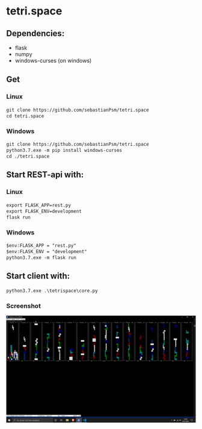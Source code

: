 # tetri.space

## Dependencies:
- flask
- numpy
- windows-curses (on windows)

## Get

### Linux
```console
git clone https://github.com/sebastianPsm/tetri.space
cd tetri.space
```

### Windows
```console
git clone https://github.com/sebastianPsm/tetri.space
python3.7.exe -m pip install windows-curses
cd ./tetri.space
```

## Start REST-api with:
### Linux
```console
export FLASK_APP=rest.py
export FLASK_ENV=development
flask run
```

### Windows
```console
$env:FLASK_APP = "rest.py"
$env:FLASK_ENV = "development"
python3.7.exe -m flask run
```

## Start client with:

```console
python3.7.exe .\tetrispace\core.py
```

### Screenshot
![test client](https://github.com/sebastianPsm/tetri.space/raw/master/img/test%20client.png "test client")